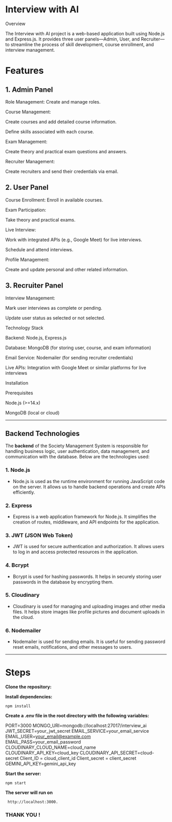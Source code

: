 # Interview with AI

Overview

The Interview with AI project is a web-based application built using Node.js and Express.js. It provides three user panels—Admin, User, and Recruiter—to streamline the process of skill development, course enrollment, and interview management.



# Features

## 1. Admin Panel

Role Management: Create and manage roles.

Course Management:

Create courses and add detailed course information.

Define skills associated with each course.

Exam Management:

Create theory and practical exam questions and answers.

Recruiter Management:

Create recruiters and send their credentials via email.

## 2. User Panel

Course Enrollment: Enroll in available courses.

Exam Participation:

Take theory and practical exams.

Live Interview:

Work with integrated APIs (e.g., Google Meet) for live interviews.

Schedule and attend interviews.

Profile Management:

Create and update personal and other related information.

## 3. Recruiter Panel

Interview Management:

Mark user interviews as complete or pending.

Update user status as selected or not selected.

Technology Stack

Backend: Node.js, Express.js

Database: MongoDB (for storing user, course, and exam information)

Email Service: Nodemailer (for sending recruiter credentials)

Live APIs: Integration with Google Meet or similar platforms for live interviews

Installation

Prerequisites

Node.js (>=14.x)

MongoDB (local or cloud)


---

## Backend Technologies

The **backend** of the Society Management System is responsible for handling business logic, user authentication, data management, and communication with the database. Below are the technologies used:

### 1. **Node.js**

- Node.js is used as the runtime environment for running JavaScript code on the server. It allows us to handle backend operations and create APIs efficiently.

### 2. **Express**

- Express is a web application framework for Node.js. It simplifies the creation of routes, middleware, and API endpoints for the application.

### 3. **JWT (JSON Web Token)**

- JWT is used for secure authentication and authorization. It allows users to log in and access protected resources in the application.

### 4. **Bcrypt**

- Bcrypt is used for hashing passwords. It helps in securely storing user passwords in the database by encrypting them.

### 5. **Cloudinary**

- Cloudinary is used for managing and uploading images and other media files. It helps store images like profile pictures and document uploads in the cloud.

### 6. **Nodemailer**

- Nodemailer is used for sending emails. It is useful for sending password reset emails, notifications, and other messages to users.

---

# Steps

**Clone the repository:**




**Install dependencies:**
```
npm install
```

**Create a .env file in the root directory with the following variables:**

PORT=3000
MONGO_URI=mongodb://localhost:27017/interview_ai
JWT_SECRET=your_jwt_secret
EMAIL_SERVICE=your_email_service
EMAIL_USER=your_email@example.com
EMAIL_PASS=your_email_password
CLOUDINARY_CLOUD_NAME=cloud_name
CLOUDINARY_API_KEY=cloud_key
CLOUDINARY_API_SECRET=cloud-secret
Client_ID = cloud_client_id
Client_secret = client_secret
GEMINI_API_KEY=gemini_api_key


**Start the server:**

```
npm start
```

**The server will run on**

```
 http://localhost:3000.
```

### THANK YOU !
